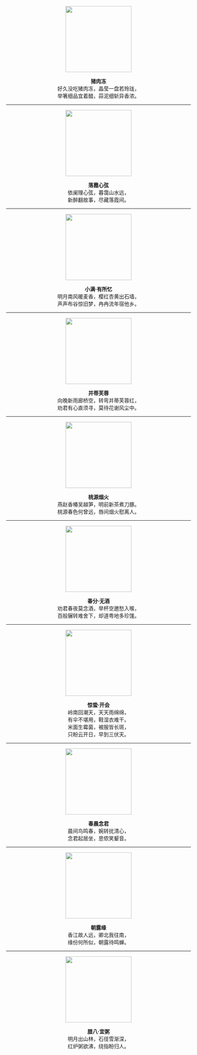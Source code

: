 <div align="center">

<img src="https://github.com/user-attachments/assets/d8687eae-303c-41f8-bbdf-f8b091913a56" width="180"/>

**猪肉冻**  
好久没吃猪肉冻，晶莹一盘若玲珑，  
举箸细品宜着醋，蒜泥细斩异香浓。  

---

<img src="https://github.com/user-attachments/assets/a2ef23d7-82ef-4042-b1f4-28171413c1c0" width="180"/>

**落霞心弦**  
依阑理心弦，暮霭山水远，  
新醉翻故事，尽藏落霞间。  

---

<img src="https://github.com/user-attachments/assets/1b79b365-c945-453f-87db-2164bf8bb746" width="180"/>

**小满·有所忆**  
明月南风暖麦香，樱红杏黄出石墙，  
声声布谷惊旧梦，冉冉流年宿他乡。  

---

<img src="https://github.com/user-attachments/assets/b20405ee-7d91-4fc0-8987-c5e34b7efed3" width="180"/>

**并蒂芙蓉**  
向晚新雨廊桥空，转弯并蒂芙蓉红，  
劝君有心直须寻，莫待花谢风尘中。  

---

<img src="https://github.com/user-attachments/assets/0714144a-bff6-405a-acb6-c01fb1f1bf20" width="180"/>

**桃源烟火**  
燕赵香椿吴越笋，明前新茶煮刀豚。  
桃源春色何曾远，唇间烟火慰离人。  

---

<img src="https://github.com/user-attachments/assets/3b6aabe4-9d12-4cb2-8791-6308c17324e7" width="180"/>

**春分·无酒**  
劝君春夜莫念酒，举杯空邀愁入喉，  
百般辗转难舍下，却道粤地多珍馐。  

---

<img src="https://github.com/user-attachments/assets/17433adc-531b-40fa-8180-5498725bfed6" width="180"/>

**惊蛰·开会**  
岭南回潮天，天天雨绵绵，  
有伞不堪用，鞋湿衣难干。  
米面生霉菌，被服皆长斑，  
只盼云开日，早到三伏天。  

---

<img src="https://github.com/user-attachments/assets/05d36944-2171-4b2c-9357-8636c2fd2b31" width="180"/>

**春晨念君**  
晨间鸟鸣春，婉转扰清心，  
念君起居坐，思侬笑颦音。  

---

<img src="https://github.com/user-attachments/assets/5dc7451f-8683-4d5e-add2-cf12c4fd87e7" width="180"/>

**朝露缘**  
香江故人远，卿北我往南，  
缘份何所似，朝露待鸣蝉。  

---

<img src="https://github.com/user-attachments/assets/b4581e60-7456-4781-a6ec-e153c190e5e5" width="180"/>

**腊八·宜粥**  
明月出山林，石径雪渐深，  
红炉粥欲沸，绕指盼归人。  

</div>